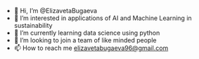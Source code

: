 - 👋 Hi, I’m @ElizavetaBugaeva
- 👀 I’m interested in applications of AI and Machine Learning in sustainability 
- 🌱 I’m currently learning data science using python
- 💞️ I’m looking to join a team of like minded people
- 📫 How to reach me elizavetabugaeva96@gmail.com

<!---
ElizavetaBugaeva/ElizavetaBugaeva is a ✨ special ✨ repository because its `README.md` (this file) appears on your GitHub profile.
You can click the Preview link to take a look at your changes.
--->
